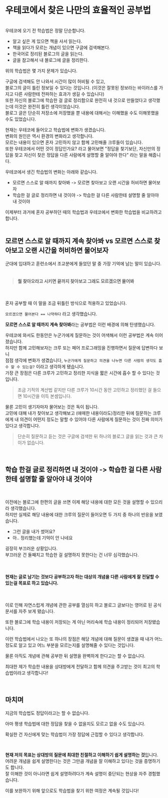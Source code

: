 # 우테코에서 찾은 나만의 효율적인 공부법
<br>
우테코에 오기 전 학습법은 정말 단순합니다.
<br>

* 알고 싶은 게 있으면 책을 사서 읽는다.
* 책을 읽다가 모르는 개념이 있으면 구글에 검색해본다.
* 한국어로 정리된 블로그의 글을 읽는다.
* 글을 참고해서 내 블로그에 글을 정리한다.

위의 학습법은 몇 가지 문제가 있습니다.

구글에 검색해도 안 나와서 시간이 많이 허비될 수 있고,<br>
블로그의 글이 틀린 정보일 수 있다는 것입니다. (이것은 잘못된 정보라는 바이러스를 가지고 다른 사람한테 전파하는 효과가 생길 수 있습니다)<br>
또한 자신의 블로그에 학습한 걸 글로 정리함으로 완전히 내 것으로 만들었다고 생각했는데 이것은 완전히 틀린 생각이었습니다.<br>
블로그 글은 단순히 저장소에 저장했을 뿐 내용에 대해서는 이해했을 수도 이해못했을 수도 있었습니다.<br>

현재는 우테코에 들어오고 학습법에 변화가 생겼습니다.<br>
변화의 원인은 역시 환경의 변화라고 생각합니다.<br>
모르는 내용이 있으면 혼자 고민하지 않고 함께 고민해줄 크루들이 있습니다.<br>
또한 우테코에서 어떤 것이 정답인가요? 라고 물어보면 "정답을 찾기보단, 자신만의 정답을 찾고 자신이 찾은 정답을 다른 사람에게 설명할 줄 알아야 한다" 라는 말을 해줍니다.<br>

우테코에서 생긴 학습법의 변화는 아래와 같습니다.<br>
* 모르면 스스로 알 때까지 찾아봐 -> 모르면 찾아보고 오랜 시간을 허비하면 물어보자
* 학습한 걸 글로 정리하면 내 것이야 -> 학습한 걸 다른 사람한테 설명할 줄 알아야 내 것이야

이제부터 과거에 혼자 공부하던 때의 학습법과 우테코에서 변화한 학습법을 비교하려고 합니다.<br>
<br>

## 모르면 스스로 알 때까지 계속 찾아봐 vs 모르면 스스로 찾아보고 오랜 시간을 허비하면 물어보자

군대에 입대하고 훈련소에서 조교분에게 들었던 말 중 가장 기억에 남는 말이 있습니다.<br>
<br>

> #### 뭘 찾아오라고 시키면 끝까지 찾아보고 그래도 모르겠으면 물어봐

<br>

혼자 공부할 때 이 말을 조금 뒤틀린 방식으로 적용하고 있었습니다.<br>

```모르겠으면 물어본다 == 나약하다``` 라고 생각했습니다.

<b>모르면 스스로 알 때까지 계속 찾아봐</b>라는 공부법은 이런 배경에 의해 탄생했습니다.<br>

우테코에 와서도 한동안은 누군가에게 질문하는 것이 어색해서 이런 공부법은 계속 이어졌습니다.<br>
하지만 함께 고민해보자는 크루 또는 페어 프로그래밍을 진행하면서 질문에 답변하다 보니<br>
점점 생각에 변화가 생겼습니다, ```누군가에게 질문하고 의견을 나누면 다른 사람의 생각도 흡수 할 수 있는걸?``` 이라고 생각하게 됐습니다.<br>
가장 큰 장점은 다른 크루가 고민하고 정리한 지식을 짧은 시간에 흡수 할 수 있다는 것입니다.<br>

> 조금 기적의 계산법 같지만 다른 크루가 10시간 동안 고민하고 정리했던 걸 들으면 10시간을 이득 본셈입니다.<br>

물론 고민이 생기자마자 물어보는 것은 독이 됩니다.<br>
고민에 대해 내가 찾아보고 생각해보고 (애매한 내용이라도)정리한 뒤에 질문하는 크루에게 내 의견이 어떤지 정도는 말할 수 있어야 다른 사람에게 질문하는 것이 진짜 의미가 있다고 생각합니다.<br>

> 단순히 질문하고 듣는 것은 구글에 검색한 뒤 하나의 블로그 글을 읽는 것과 큰 차이가 없습니다.

<br>

## 학습 한걸 글로 정리하면 내 것이야 -> 학습한 걸 다른 사람한테 설명할 줄 알아야 내 것이야

<br>

이전에는 블로그에 한편의 글을 쓰면 이제 해당 내용에 대한 모든 것을 설명할 수 있으리라 생각했습니다.<br>
하지만 실제로 해당 내용에 대한 크루의 질문이 들어오면 두 가지 중 하나의 반응을 보였습니다.<br>

* 그런 글을 내가 썼어요?
* 아.. 정리했는데 기억이 안 나네요

굉장히 부끄러운 상황입니다.<br>
부끄러운 건 둘째치고 학습한 걸 설명하지 못한다는 건 너무 심각했습니다.<br>

<br>

#### 현재는 글로 남기는 것보다 공부하고자 하는 대상의 개념을 다른 사람에게 잘 전달할 수 있는걸 목표로 하고 있습니다.<br>

<br>

이로 인해 자연스럽게 개념에 관한 공부를 열심히 하고 블로그 글보다는 영어로 된 공식 문서를 자주 보게 됐습니다.

또한 블로그에 학습 내용이 저장되는 게 아닌 머리속에 학습 내용이 정리되어 저장됐습니다.

이런 학습법에서 나오는 또 하나의 장점은 해당 개념에 대해 질문이 생겼을 때 내가 어느 정도로 알고 있고 어느 부분을 모르는지를 설명해줄 수 있다는 것입니다.

물론 아직도 개념에 관해 공부한 뒤 설명을 완벽하게 한다고는 할 수 없습니다.

최대한 제가 학습한 내용을 상대방에게 전달하고 함께 의견을 주고받는 것이 최고의 학습법이라고 생각합니다!

<br>

## 마치며
지금의 학습법도 정답이라고는 할 수 없습니다.<br>

아마 평생 학습법에 대한 정답을 찾을 수 없을지도 모르고 없을 수도 있습니다.<br>

확실한 건 자신에게 맞는 학습법이 가장 정답에 근접할 수 있다고 생각합니다.<br>

<br>

<b>현재 저의 목표는 상대방의 질문에 최대한 친절하고 이해하기 쉽게 설명하는 것</b>입니다.<br>
어려운 개념을 쉽게 설명한다는 것은 그만큼 개념을 잘 이해하고 있다는 것을 증명하기도 합니다.<br>
잘 이해한 것이 아니라면 쉽게 설명하려다가 계속 설명이 중단되는 현상을 자주 경험했습니다.<br>

이를 보완하기 위해 앞으로도 학습법을 찾기 위한 여정은 계속될 것입니다!
